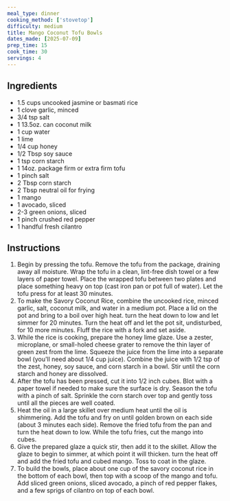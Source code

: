 ```yaml
---
meal_type: dinner
cooking_method: ['stovetop']
difficulty: medium
title: Mango Coconut Tofu Bowls
dates_made: [2025-07-09]
prep_time: 15
cook_time: 30
servings: 4
---
```


## Ingredients

- 1.5 cups uncooked jasmine or basmati rice
- 1 clove garlic, minced
- 3/4 tsp salt
- 1 13.5oz. can coconut milk
- 1 cup water
- 1 lime
- 1/4 cup honey
- 1/2 Tbsp soy sauce
- 1 tsp corn starch
- 1 14oz. package firm or extra firm tofu
- 1 pinch salt
- 2 Tbsp corn starch
- 2 Tbsp neutral oil for frying
- 1 mango
- 1 avocado, sliced
- 2-3 green onions, sliced
- 1 pinch crushed red pepper
- 1 handful fresh cilantro

## Instructions

1. Begin by pressing the tofu. Remove the tofu from the package, draining away all moisture. Wrap the tofu in a clean, lint-free dish towel or a few layers of paper towel. Place the wrapped tofu between two plates and place something heavy on top (cast iron pan or pot full of water). Let the tofu press for at least 30 minutes.
2. To make the Savory Coconut Rice, combine the uncooked rice, minced garlic, salt, coconut milk, and water in a medium pot. Place a lid on the pot and bring to a boil over high heat. turn the heat down to low and let simmer for 20 minutes. Turn the heat off and let the pot sit, undisturbed, for 10 more minutes. Fluff the rice with a fork and set aside.
3. While the rice is cooking, prepare the honey lime glaze. Use a zester, microplane, or small-holed cheese grater to remove the thin layer of green zest from the lime. Squeeze the juice from the lime into a separate bowl (you'll need about 1/4 cup juice). Combine the juice with 1/2 tsp of the zest, honey, soy sauce, and corn starch in a bowl. Stir until the corn starch and honey are dissolved.
4. After the tofu has been pressed, cut it into 1/2 inch cubes. Blot with a paper towel if needed to make sure the surface is dry. Season the tofu with a pinch of salt. Sprinkle the corn starch over top and gently toss until all the pieces are well coated.
5. Heat the oil in a large skillet over medium heat until the oil is shimmering. Add the tofu and fry on until golden brown on each side (about 3 minutes each side). Remove the fried tofu from the pan and turn the heat down to low. While the tofu fries, cut the mango into cubes.
6. Give the prepared glaze a quick stir, then add it to the skillet. Allow the glaze to begin to simmer, at which point it will thicken. turn the heat off and add the fried tofu and cubed mango. Toss to coat in the glaze.
7. To build the bowls, place about one cup of the savory coconut rice in the bottom of each bowl, then top with a scoop of the mango and tofu. Add sliced green onions, sliced avocado, a pinch of red pepper flakes, and a few sprigs of cilantro on top of each bowl.

